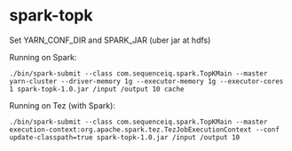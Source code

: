spark-topk
==========
Set YARN_CONF_DIR and SPARK_JAR (uber jar at hdfs)

Running on Spark: 
```
./bin/spark-submit --class com.sequenceiq.spark.TopKMain --master yarn-cluster --driver-memory 1g --executor-memory 1g --executor-cores 1 spark-topk-1.0.jar /input /output 10 cache
```

Running on Tez (with Spark):
```
./bin/spark-submit --class com.sequenceiq.spark.TopKMain --master execution-context:org.apache.spark.tez.TezJobExecutionContext --conf update-classpath=true spark-topk-1.0.jar /input /output 10
```
